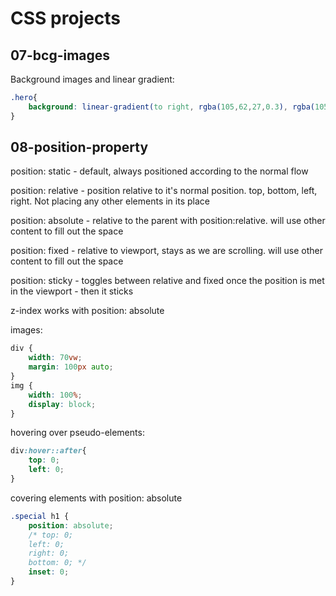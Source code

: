 # CSS projects
## 07-bcg-images
Background images and linear gradient:
```css
.hero{
    background: linear-gradient(to right, rgba(105,62,27,0.3), rgba(105,62,27,1)), url("./hero-bcg.jpg") center/cover no-repeat fixed;
}
```
## 08-position-property
position: static - default, always positioned according to the normal flow

position: relative - position relative to it's normal position. top, bottom, left, right. Not placing any other elements in its place

position: absolute - relative to the parent with position:relative. will use other content to fill out the space

position: fixed - relative to viewport, stays as we are scrolling. will use other content to fill out the space

position: sticky - toggles between relative and fixed once the position is met in the viewport - then it sticks

z-index works with position: absolute

images:
```css
div {
    width: 70vw;
    margin: 100px auto;
}
img {
    width: 100%;
    display: block;
}
```
hovering over pseudo-elements:
```css
div:hover::after{
    top: 0;
    left: 0;
}
```

covering elements with position: absolute

```css
.special h1 {
    position: absolute;
    /* top: 0;
    left: 0;
    right: 0;
    bottom: 0; */
    inset: 0;
}
```


